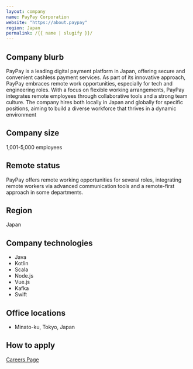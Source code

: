 ```yaml
---
layout: company
name: PayPay Corporation
website: "https://about.paypay"
region: Japan
permalink: /{{ name | slugify }}/
---
```


## Company blurb

PayPay is a leading digital payment platform in Japan, offering secure and convenient cashless payment services. As part of its innovative approach, PayPay embraces remote work opportunities, especially for tech and engineering roles. With a focus on flexible working arrangements, PayPay integrates remote employees through collaborative tools and a strong team culture. The company hires both locally in Japan and globally for specific positions, aiming to build a diverse workforce that thrives in a dynamic environment

## Company size

1,001-5,000 employees

## Remote status

PayPay offers remote working opportunities for several roles, integrating remote workers via advanced communication tools and a remote-first approach in some departments.  

## Region

Japan

## Company technologies

- Java
- Kotlin
- Scala
- Node.js
- Vue.js
- Kafka
- Swift


## Office locations

- Minato-ku, Tokyo, Japan

## How to apply

[Careers Page](https://about.paypay.ne.jp/career/en/)